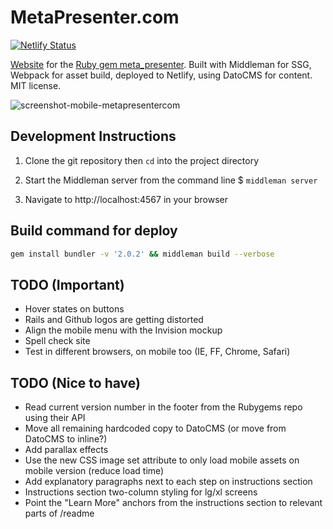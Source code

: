 # MetaPresenter.com

[![Netlify Status](https://api.netlify.com/api/v1/badges/771bf805-4196-47d8-9da1-9017d800c403/deploy-status)](https://app.netlify.com/sites/metapresenter/deploys)

[Website](https://metapresenter.com) for the [Ruby gem meta_presenter](https://github.com/szTheory/meta_presenter). Built with Middleman for SSG, Webpack for asset build, deployed to Netlify, using DatoCMS for content. MIT license.

![screenshot-mobile-metapresentercom](https://user-images.githubusercontent.com/28652/50569999-16a08080-0d46-11e9-9e6a-7c89003b6e33.jpeg)

## Development Instructions

1. Clone the git repository then `cd` into the project directory

2. Start the Middleman server from the command line \$ `middleman server`

3. Navigate to http://localhost:4567 in your browser

## Build command for deploy

```bash
gem install bundler -v '2.0.2' && middleman build --verbose
```

## TODO (Important)

- Hover states on buttons
- Rails and Github logos are getting distorted
- Align the mobile menu with the Invision mockup
- Spell check site
- Test in different browsers, on mobile too (IE, FF, Chrome, Safari)

## TODO (Nice to have)

- Read current version number in the footer from the Rubygems repo using their API
- Move all remaining hardcoded copy to DatoCMS (or move from DatoCMS to inline?)
- Add parallax effects
- Use the new CSS image set attribute to only load mobile assets on mobile version (reduce load time)
- Add explanatory paragraphs next to each step on instructions section
- Instructions section two-column styling for lg/xl screens
- Point the "Learn More" anchors from the instructions section to relevant parts of /readme
